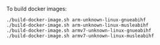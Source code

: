 To build docker images:

    ./build-docker-image.sh arm-unknown-linux-gnueabihf
    ./build-docker-image.sh arm-unknown-linux-musleabihf
    ./build-docker-image.sh armv7-unknown-linux-gnueabihf
    ./build-docker-image.sh armv7-unknown-linux-musleabihf

